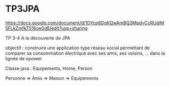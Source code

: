 TP3JPA
======

https://docs.google.com/document/d/1DYcp6DqKQwAmBQ3MpdvCcRUdiM5FLkZmfkT516oe0d8/edit?usp=sharing

TP 3-4 A la découverte de JPA

objectif : construire une application type réseau social permettant de comparer sa 
consommation électrique avec ses amis, ses voisins, … dans la lignée de opower. 

Classe java : Equipements, Home, Person

Personne => Amis
         => Maison => Equipements
